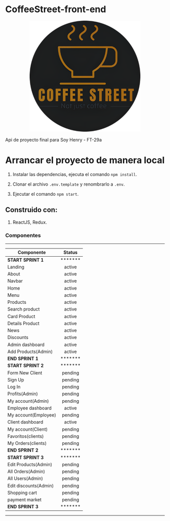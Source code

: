 # CoffeeStreet-front-end

<p align="center">
  <img height="350" src="./src/media/coffeeStreet.png" />
</p>

Api de proyecto final para Soy Henry - FT-29a

# Arrancar el proyecto de manera local

1. Instalar las dependencias, ejecuta el comando `npm install`.

2. Clonar el archivo `.env.template` y renombrarlo a `.env`.

3. Ejecutar el comando `npm start`.

## Construido con:

1. ReactJS, Redux.

### Componentes
----------------------
| Componente            | Status  |
| --------------------- | :-----: |
| **START SPRINT 1**    | ******* |
| Landing               | active |
| About                 | active |
| Navbar                | active |
| Home                  | active |
| Menu                  | active |
| Products              | active |
| Search product        | active |
| Card Product          | active |
| Details Product       | active |
| News                  | active |
| Discounts             | active |
| Admin dashboard       | active |
| Add Products(Admin)   | active |
| **END SPRINT 1**      | ******* |
| **START SPRINT 2**    | ******* |
| Form New Client       | pending |
| Sign Up               | pending |
| Log In                | pending |
| Profits(Admin)        | pending |
| My account(Admin)     | pending |
| Employee dashboard    | active |
| My account(Employee)  | pending |
| Client dashboard      | active |
| My account(Client)    | pending |
| Favoritos(clients)    | pending |
| My Orders(clients)    | pending |
| **END SPRINT 2**      | ******* |
| **START SPRINT 3**    | ******* |
| Edit Products(Admin)  | pending |
| All Orders(Admin)     | pending |
| All Users(Admin)      | pending |
| Edit discounts(Admin) | pending |
| Shopping cart         | pending |
| payment market        | pending |
| **END SPRINT 3**      | ******* |
----------------------
